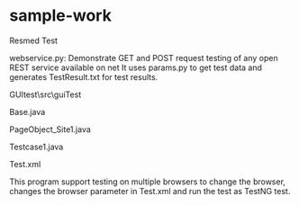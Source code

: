 # sample-work
Resmed Test

webservice.py: Demonstrate GET and POST request testing of any open REST service available on net
It uses params.py to get test data and generates TestResult.txt for test results.


GUItest\src\guiTest

Base.java

PageObject_Site1.java

Testcase1.java

Test.xml


This program support testing on multiple browsers to change the browser, changes the browser parameter in Test.xml and run the test as TestNG test.


